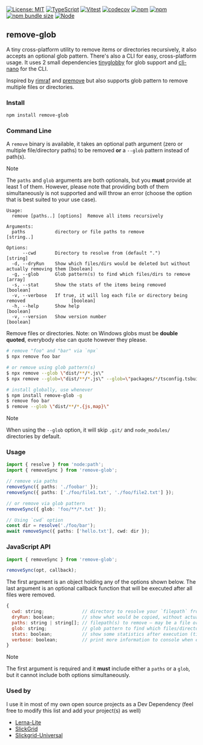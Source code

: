 [![License: MIT](https://img.shields.io/badge/License-MIT-yellow.svg)](https://opensource.org/licenses/MIT)
[![TypeScript](https://img.shields.io/badge/%3C%2F%3E-TypeScript-%230074c1.svg)](http://www.typescriptlang.org/)
[![Vitest](https://img.shields.io/badge/tested%20with-vitest-fcc72b.svg?logo=vitest)](https://vitest.dev/)
[![codecov](https://codecov.io/gh/ghiscoding/remove-glob/branch/main/graph/badge.svg)](https://codecov.io/gh/ghiscoding/remove-glob)
[![npm](https://img.shields.io/npm/v/remove-glob.svg)](https://www.npmjs.com/package/remove-glob)
[![npm](https://img.shields.io/npm/dy/remove-glob)](https://www.npmjs.com/package/remove-glob)
[![npm bundle size](https://img.shields.io/bundlephobia/minzip/remove-glob?color=success&label=gzip)](https://bundlephobia.com/result?p=remove-glob)
<a href="https://nodejs.org/en/about/previous-releases"><img src="https://img.shields.io/node/v/remove-glob.svg" alt="Node" /></a>

## remove-glob

A tiny cross-platform utility to remove items or directories recursively, it also accepts an optional glob pattern. There's also a CLI for easy, cross-platform usage. It uses 2 small dependencies [tinyglobby](https://www.npmjs.com/package/tinyglobby) for glob support and [cli-nano](https://www.npmjs.com/package/cli-nano) for the CLI.

Inspired by [rimraf](https://www.npmjs.com/package/rimraf) and [premove](https://www.npmjs.com/package/premove) but also supports glob pattern to remove multiple files or directories.

### Install
```sh
npm install remove-glob
```

### Command Line

A `remove` binary is available, it takes an optional path argument (zero or multiple file/directory paths) to be removed **or** a `--glob` pattern instead of path(s).

> [!NOTE]
> The `paths` and `glob` arguments are both optionals, but you **must** provide at least 1 of them.
> However, please note that providing both of them simultaneously is not supported and will throw an error (choose the option that is best suited to your use case).

```
Usage:
  remove [paths..] [options]  Remove all items recursively

Arguments:
  paths           directory or file paths to remove                                         [string..]

Options:
      --cwd       Directory to resolve from (default ".")                                   [string]
  -d, --dryRun    Show which files/dirs would be deleted but without actually removing them [boolean]
  -g, --glob      Glob pattern(s) to find which files/dirs to remove                        [array]
  -s, --stat      Show the stats of the items being removed                                 [boolean]
  -v, --verbose   If true, it will log each file or directory being removed                 [boolean]
  -h, --help      Show help                                                                 [boolean]
  -v, --version   Show version number                                                       [boolean]
```

Remove files or directories.  Note: on Windows globs must be **double quoted**, everybody else can quote however they please.

```sh
# remove "foo" and "bar" via `npx`
$ npx remove foo bar

# or remove using glob pattern(s)
$ npx remove --glob \"dist/**/*.js\"
$ npx remove --glob=\"dist/**/*.js\" --glob=\"packages/*/tsconfig.tsbuildinfo\"

# install globally, use whenever
$ npm install remove-glob -g
$ remove foo bar
$ remove --glob \"dist/**/*.{js,map}\"
```

> [!NOTE]
> When using the `--glob` option, it will skip `.git/` and `node_modules/` directories by default.

### Usage

```ts
import { resolve } from 'node:path';
import { removeSync } from 'remove-glob';

// remove via paths
removeSync({ paths: './foobar' });
removeSync({ paths: ['./foo/file1.txt', './foo/file2.txt'] });

// or remove via glob pattern
removeSync({ glob: 'foo/**/*.txt' });

// Using `cwd` option
const dir = resolve('./foo/bar');
await removeSync({ paths: ['hello.txt'], cwd: dir });
```

### JavaScript API

```js
import { removeSync } from 'remove-glob';

removeSync(opt, callback);
```

The first argument is an object holding any of the options shown below. The last argument is an optional callback function that will be executed after all files were removed.

```js
{
  cwd: string;              // directory to resolve your `filepath` from, defaults to `process.cwd()`
  dryRun: boolean;          // show what would be copied, without actually copying anything
  paths: string | string[]; // filepath(s) to remove – may be a file or a directory.
  glob: string;             // glob pattern to find which files/directories to remove
  stats: boolean;           // show some statistics after execution (time + file count)
  verbose: boolean;         // print more information to console when executing the removal
}
```

> [!NOTE]
> The first argument is required and it **must** include either a `paths` or a `glob`, but it cannot include both options simultaneously.

### Used by

I use it in most of my own open source projects as a Dev Dependency (feel free to modify this list and add your project(s) as well)

- [Lerna-Lite](https://github.com/lerna-lite/lerna-lite)
- [SlickGrid](https://github.com/6pac/SlickGrid)
- [Slickgrid-Universal](https://github.com/ghiscoding/slickgrid-universal)
